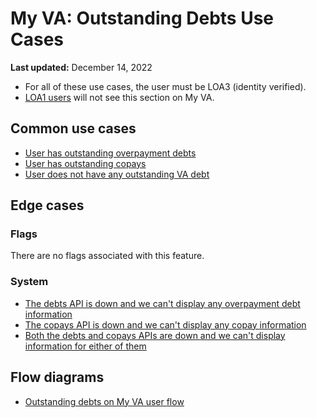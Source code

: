 # My VA: Outstanding Debts Use Cases

**Last updated:** December 14, 2022

* For all of these use cases, the user must be LOA3 (identity verified).
* [LOA1 users](https://github.com/department-of-veterans-affairs/va.gov-team/tree/master/products/identity-personalization/my-va/use-cases/LOA1-use-cases) will not see this section on My VA.

## Common use cases
- [User has outstanding overpayment debts](https://github.com/department-of-veterans-affairs/va.gov-team/blob/master/products/identity-personalization/my-va/use-cases/outstanding-debts-use-cases/overpayment-debts.md)
- [User has outstanding copays](https://github.com/department-of-veterans-affairs/va.gov-team/blob/master/products/identity-personalization/my-va/use-cases/outstanding-debts-use-cases/copay-debts.md)
- [User does not have any outstanding VA debt](https://github.com/department-of-veterans-affairs/va.gov-team/blob/master/products/identity-personalization/my-va/use-cases/outstanding-debts-use-cases/no-outstanding-debt.md)

## Edge cases

### Flags
There are no flags associated with this feature.

### System
- [The debts API is down and we can't display any overpayment debt information](https://github.com/department-of-veterans-affairs/va.gov-team/blob/master/products/identity-personalization/my-va/use-cases/outstanding-debts-use-cases/debts-API-error.md)
- [The copays API is down and we can't display any copay information](https://github.com/department-of-veterans-affairs/va.gov-team/blob/master/products/identity-personalization/my-va/use-cases/outstanding-debts-use-cases/copay-API-error.md)
- [Both the debts and copays APIs are down and we can't display information for either of them](https://github.com/department-of-veterans-affairs/va.gov-team/blob/master/products/identity-personalization/my-va/use-cases/outstanding-debts-use-cases/debt-and-copay-error.md)

## Flow diagrams
- [Outstanding debts on My VA user flow](https://www.sketch.com/s/9b0e6efc-423a-4354-9db3-ab2083d566c9/a/uuid/AF7FAC16-CD87-4E4F-B7C3-C3498AEA9FD8)
